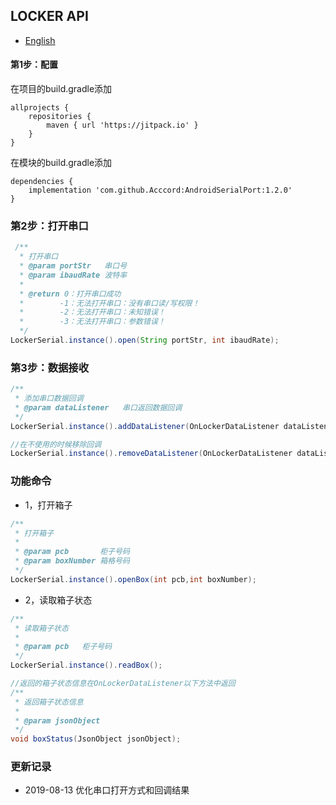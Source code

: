 ## LOCKER API
- [English](https://github.com/Acccord/AndroidSerialPort/blob/master/doc/LockerApi-en.md)

#### 第1步：配置
在项目的build.gradle添加
```
allprojects {
    repositories {
        maven { url 'https://jitpack.io' }
    }
}
```
在模块的build.gradle添加
```
dependencies {
    implementation 'com.github.Acccord:AndroidSerialPort:1.2.0'
}
```

### 第2步：打开串口
``` java
 /**
  * 打开串口
  * @param portStr   串口号
  * @param ibaudRate 波特率
  *
  * @return 0：打开串口成功
  *        -1：无法打开串口：没有串口读/写权限！
  *        -2：无法打开串口：未知错误！
  *        -3：无法打开串口：参数错误！
  */
LockerSerial.instance().open(String portStr, int ibaudRate);
```

### 第3步：数据接收
``` java
/**
 * 添加串口数据回调
 * @param dataListener   串口返回数据回调
 */
LockerSerial.instance().addDataListener(OnLockerDataListener dataListener);

//在不使用的时候移除回调
LockerSerial.instance().removeDataListener(OnLockerDataListener dataListener);
```

### 功能命令
- 1，打开箱子
``` java
/**
 * 打开箱子
 *
 * @param pcb       柜子号码
 * @param boxNumber 箱格号码
 */
LockerSerial.instance().openBox(int pcb,int boxNumber);
```

- 2，读取箱子状态
``` java
/**
 * 读取箱子状态
 *
 * @param pcb   柜子号码
 */
LockerSerial.instance().readBox();

//返回的箱子状态信息在OnLockerDataListener以下方法中返回
/**
 * 返回箱子状态信息
 *
 * @param jsonObject
 */
void boxStatus(JsonObject jsonObject);
```

### 更新记录
- 2019-08-13 优化串口打开方式和回调结果
